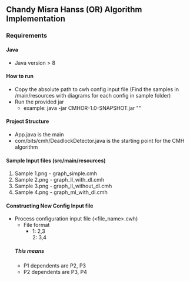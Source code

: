 ## Chandy Misra Hanss (OR) Algorithm Implementation

### Requirements
#### Java 
- Java version > 8

#### How to run
- Copy the absolute path to cwh config input file (Find the samples in /main/resources with diagrams for each config in sample folder)
- Run the provided jar
    - example: java -jar CMHOR-1.0-SNAPSHOT.jar "<absolute path to the file>"
    
#### Project Structure
- App.java is the main
- com/bits/cmh/DeadlockDetector.java is the starting point for the CMH algorithm

#### Sample Input files (src/main/resources)
1. Sample 1.png - graph_simple.cmh
1. Sample 2.png - graph_ll_with_dl.cmh
1. Sample 3.png - graph_ll_without_dl.cmh
1. Sample 4.png - graph_ml_with_dl.cmh

#### Constructing New Config Input file
- Process configuration input file (<file_name>.cwh)
    - File format
        - 1: 2,3<br/>2: 3,4
    ##### This means 
    - P1 dependents are P2, P3
    - P2 dependents are P3, P4
